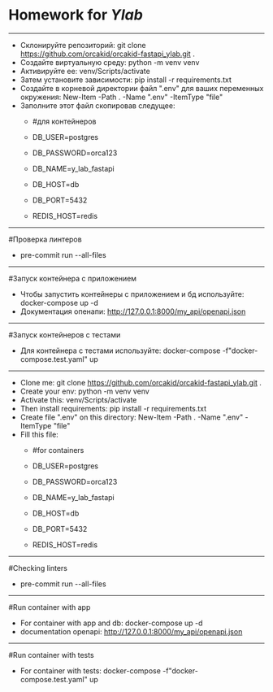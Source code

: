 # Homework for ***Ylab***
_______
+ Склонируйте репозиторий: git clone https://github.com/orcakid/orcakid-fastapi_ylab.git .
+ Создайте виртуальную среду: python -m venv venv
+ Активируйте ее: venv/Scripts/activate
+ Затем установите зависимости: pip install -r requirements.txt
+ Создайте в корневой директории файл ".env" для ваших переменных окружения: New-Item -Path . -Name ".env" -ItemType "file"
+ Заполните этот файл скопировав следущее:
   + #для контейнеров

   + DB_USER=postgres
   + DB_PASSWORD=orca123
   + DB_NAME=y_lab_fastapi
   + DB_HOST=db
   + DB_PORT=5432
   + REDIS_HOST=redis
______
#Проверка линтеров
+ pre-commit run --all-files
______
#Запуск контейнера с приложением
+ Чтобы запустить контейнеры с приложением и бд используйте: docker-compose up -d
+ Документация опенапи: http://127.0.0.1:8000/my_api/openapi.json
______
#Запуск контейнеров с тестами
+ Для контейнера с тестами используйте: docker-compose -f"docker-compose.test.yaml" up
_______
+ Clone me: git clone https://github.com/orcakid/orcakid-fastapi_ylab.git .
+ Create your env: python -m venv venv
+ Activate this: venv/Scripts/activate
+ Then install requirements: pip install -r requirements.txt
+ Create file ".env" on this directory: New-Item -Path . -Name ".env" -ItemType "file"
+ Fill this file:
   + #for containers

   + DB_USER=postgres
   + DB_PASSWORD=orca123
   + DB_NAME=y_lab_fastapi
   + DB_HOST=db
   + DB_PORT=5432
   + REDIS_HOST=redis
______
#Сhecking linters
+ pre-commit run --all-files
_______
#Run container with app
+ For container with app and db: docker-compose up -d
+ documentation openapi: http://127.0.0.1:8000/my_api/openapi.json
_______
#Run container with tests
+ For container with tests: docker-compose -f"docker-compose.test.yaml" up
